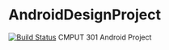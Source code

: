 # AndroidDesignProject
[![Build Status](https://travis-ci.org/CMPUT301F15T14/AndroidDesignProject.svg?branch=travisIntergration)](https://travis-ci.org/CMPUT301F15T14/AndroidDesignProject)
CMPUT 301 Android Project
